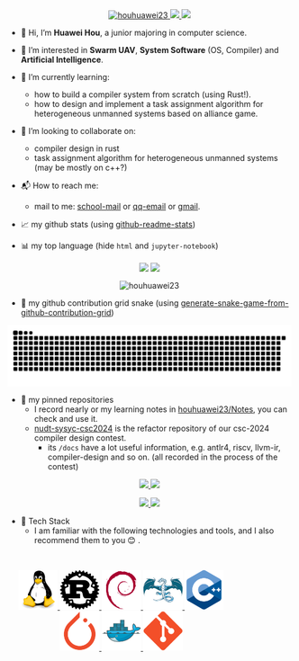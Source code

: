 <div style="width: 100%;" align="center">
    <a target="_blank" rel="noopener noreferrer" href="https://github.com/houhuawei23">
        <img src="https://img.shields.io/badge/@hhw-purple?logo=h&logoColor=white&style=for-the-badge" alt="houhuawei23">
    </a>
    <a target="_blank" rel="noopener noreferrer" href="https://github.com/houhuawei23?tab=followers">
        <img src="https://komarev.com/ghpvc/?username=houhuawei23&label=Guests&color=0e75b6&style=for-the-badge" />
    </a>
    <a target="_blank" rel="noopener noreferrer" href="https://github.com/houhuawei23">
        <img src="https://img.shields.io/badge/dynamic/json?color=orange&label=Follower&query=followers&suffix=x&url=https%3A%2F%2Fapi.github.com%2Fusers%2Fhouhuawei23&style=for-the-badge" />
    </a>
</div>

- :wave: Hi, I’m **Huawei Hou**, a junior majoring in computer science.
- :eyes: I’m interested in **Swarm UAV**, **System Software** (OS, Compiler) and **Artificial Intelligence**.
- :seedling: I’m currently learning:
  - how to build a compiler system from scratch (using Rust!).
  - how to design and implement a task assignment algorithm for heterogeneous unmanned systems based on alliance game.
- :revolving_hearts: I’m looking to collaborate on:
  - compiler design in rust
  - task assignment algorithm for heterogeneous unmanned systems (may be mostly on c++?)
- :mailbox_with_mail: How to reach me:

  - mail to me: <a href="mailto:houhuawei666@nudt.edu.cn">school-mail</a> or <a href="mailto:2589622350@qq.com">qq-email</a> or <a href="mailto:huaweihou86@gmial">gmail</a>.

- :chart_with_upwards_trend: my github stats (using [github-readme-stats](https://github.com/anuraghazra/github-readme-stats))
- :bar_chart: my top language (hide `html` and `jupyter-notebook`)

<p align="center" style="width: 100%;">
    <span style="width: 100%;">
      <img align="center" style="width: 50%;" src="https://github-readme-stats.vercel.app/api?username=houhuawei23&show_icons=true&count_private=true"/>
      <img align="center" style="width: 38%;" src="https://github-readme-stats.vercel.app/api/top-langs/?username=houhuawei23&layout=compact&hide=html,jupyter%20notebook"/>
    </span>
</p>

<p align="center" style="width: 100%;">
<img align="center" style="width:50%;" src="https://github-readme-streak-stats.herokuapp.com/?user=houhuawei23" alt="houhuawei23" />
</p>

- :snake: my github contribution grid snake (using [generate-snake-game-from-github-contribution-grid](https://github.com/marketplace/actions/generate-snake-game-from-github-contribution-grid))

<p align="center" style="width: 100%;">
    <img align="center" style="width: 100%;" src="https://raw.githubusercontent.com/houhuawei23/houhuawei23/output/github-contribution-grid-snake.svg" alt="houhuawei23" />
</p>

- :closed_book: my pinned repositories
  - I record nearly or my learning notes in [houhuawei23/Notes](https://github.com/houhuawei23/Notes), you can check and use it.
  - [nudt-sysyc-csc2024](https://github.com/houhuawei23/nudt-sysyc-csc2024) is the refactor repository of our csc-2024 compiler design contest.
    - its `/docs` have a lot useful information, e.g. antlr4, riscv, llvm-ir, compiler-design and so on. (all recorded in the process of the contest)

<p align="center">
<a href="https://github.com/houhuawei23/Notes">
   <img style="width: 49%;" src="https://github-readme-stats.vercel.app/api/pin/?username=houhuawei23&repo=Notes&show_owner=true" />
</a>
<a href="https://github.com/DL-for-Hyperspectral-Imager/DL_HSI_swift_classify">
   <img style="width: 49%;" src="https://github-readme-stats.vercel.app/api/pin/?username=DL-for-Hyperspectral-Imager&repo=DL_HSI_swift_classify" />
</a>
</p>

<p align="center">
<a href="https://github.com/houhuawei23/nudt-sysyc-csc2024">
   <img style="width: 49%;" src="https://github-readme-stats.vercel.app/api/pin/?username=houhuawei23&repo=nudt-sysyc-csc2024" />
</a>
<a href="https://github.com/houhuawei23/nudt-sysy-compiler-csc2024-origin">
   <img style="width: 49%;" src="https://github-readme-stats.vercel.app/api/pin/?username=houhuawei23&repo=nudt-sysy-compiler-csc2024-origin" />
</a>
</p>

- :hammer: Tech Stack
  - I am familiar with the following technologies and tools, and I also recommend them to you :blush: .

<br>

<p align="center" style="width: 80%;">
    <a href="https://www.linux.org/" target="_blank">
    <img src="https://raw.githubusercontent.com/devicons/devicon/master/icons/linux/linux-original.svg" alt="linux"
    width="70" height="70" />
    </a>
    <a href="https://rust-lang.org" target="_blank">
    <img src="https://raw.githubusercontent.com/devicons/devicon/master/icons/rust/rust-original.svg" alt="rust"
    width="70" height="70" />
    </a>
    <a href="https://debian.org" target="_blank">
    <img src="https://raw.githubusercontent.com/devicons/devicon/master/icons/debian/debian-original.svg" alt="debian"
    width="70" height="70" />
    </a>
    <a href="https://llvm.org" target="_blank">
    <img src="https://raw.githubusercontent.com/devicons/devicon/master/icons/llvm/llvm-original.svg" alt="llvm"
    width="70" height="70" />
    </a>
    <a href="http://cppreference.com/" target="_blank">
    <img src="https://raw.githubusercontent.com/devicons/devicon/master/icons/cplusplus/cplusplus-original.svg" alt="cpp"
    width="70" height="70" />
    </a>
    <a href="https://pytorch.org/" target="_blank">
    <img src="https://raw.githubusercontent.com/devicons/devicon/master/icons/pytorch/pytorch-original.svg" alt="pytorch"
    width="70" height="70" />
    </a>
    <a href="https://www.docker.com/" target="_blank">
    <img src="https://raw.githubusercontent.com/devicons/devicon/master/icons/docker/docker-original.svg" alt="docker"
    width="70" height="70" />
    </a>
    <a href="https://git-scm.com/" target="_blank">
    <img src="https://raw.githubusercontent.com/devicons/devicon/master/icons/git/git-original.svg" alt="git"
    width="70" height="70" />
    </a>
</p>


<!--- 
houhuawei23/houhuawei23 is a ✨ special ✨ repository because its `README.md` (this file) appears on your GitHub profile.
You can click the Preview link to take a look at your changes.
--->

<!--
[Dynamically generated stats for your github readmes](https://github.com/anuraghazra/github-readme-stats/)
[Awesome GitHub Profile READMEs](https://github.com/abhisheknaiidu/awesome-github-profile-readme)
 -->
